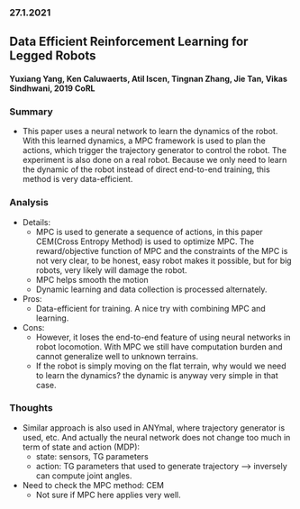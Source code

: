### 27.1.2021
## Data Efficient Reinforcement Learning for Legged Robots
#### Yuxiang Yang, Ken Caluwaerts, Atil Iscen, Tingnan Zhang, Jie Tan, Vikas Sindhwani, 2019 CoRL


### Summary
- This paper uses a neural network to learn the dynamics of the robot. With this learned dynamics, a MPC framework is used to plan the actions, which trigger the trajectory generator to control the robot. The experiment is also done on a real robot. Because we only need to learn the dynamic of the robot instead of direct end-to-end training, this method is very data-efficient.

### Analysis
- Details:
    - MPC is used to generate a sequence of actions, in this paper CEM(Cross Entropy Method) is used to optimize MPC. The reward/objective function of MPC and the constraints of the MPC is not very clear, to be honest, easy robot makes it possible, but for big robots, very likely will damage the robot.
    - MPC helps smooth the motion
    - Dynamic learning and data collection is processed alternately.
- Pros:
    - Data-efficient for training. A nice try with combining MPC and learning.
- Cons:
    - However, it loses the end-to-end feature of using neural networks in robot locomotion. With MPC we still have computation burden and cannot generalize well to unknown terrains.
    - If the robot is simply moving on the flat terrain, why would we need to learn the dynamics? the dynamic is anyway very simple in that case.
### Thoughts
- Similar approach is also used in ANYmal, where trajectory generator is used, etc. And actually the neural network does not change too much in term of state and action (MDP):
    - state: sensors, TG parameters
    - action: TG parameters that used to generate trajectory --> inversely can compute joint angles.
- Need to check the MPC method: CEM
    - Not sure if MPC here applies very well.